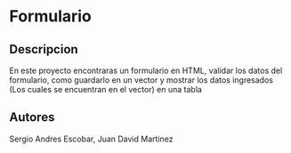 # Formulario

Descripcion
---------------
En este proyecto encontraras un formulario en HTML, validar los datos del formulario, como guardarlo en un vector y mostrar los datos ingresados (Los cuales se encuentran en el vector) en una tabla  


Autores
----------------------
Sergio Andres Escobar, 
Juan David Martinez
